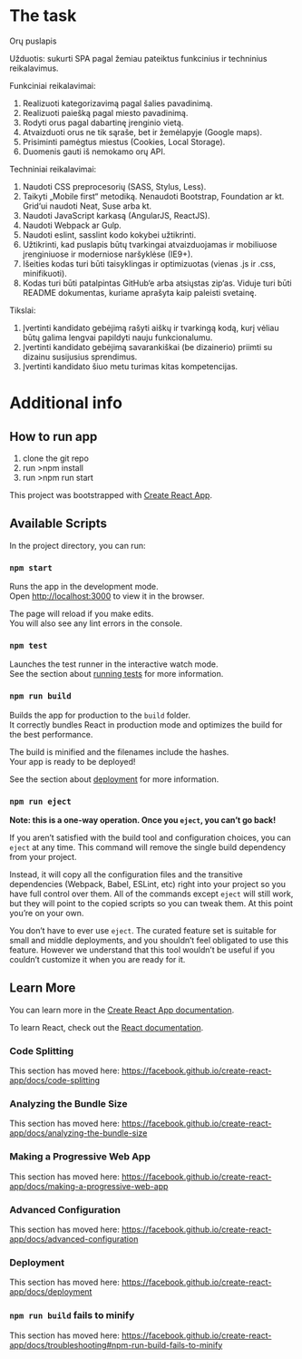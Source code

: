 # The task

Orų puslapis

Užduotis​: sukurti SPA pagal žemiau pateiktus funkcinius ir techninius reikalavimus.

Funkciniai reikalavimai:
1. Realizuoti kategorizavimą pagal šalies pavadinimą.
2. Realizuoti paiešką pagal miesto pavadinimą.
3. Rodyti orus pagal dabartinę įrenginio vietą.
4. Atvaizduoti orus ne tik sąraše, bet ir žemėlapyje (Google maps).
5. Prisiminti pamėgtus miestus (Cookies, Local Storage).
6. Duomenis gauti iš nemokamo orų API.

Techniniai reikalavimai:
1. Naudoti CSS preprocesorių (SASS, Stylus, Less).
2. Taikyti „Mobile first“ metodiką. Nenaudoti Bootstrap, Foundation ar kt. Grid‘ui naudoti Neat,
Suse arba kt.
3. Naudoti JavaScript karkasą (AngularJS, ReactJS).
4. Naudoti Webpack ar Gulp.
5. Naudoti eslint, sasslint kodo kokybei užtikrinti.
6. Užtikrinti, kad puslapis būtų tvarkingai atvaizduojamas ir mobiliuose įrenginiuose ir moderniose
naršyklėse (IE9+).
7. Išeities kodas turi būti taisyklingas ir optimizuotas (vienas .js ir .css, minifikuoti).
8. Kodas turi būti patalpintas GitHub‘e arba atsiųstas zip‘as. Viduje turi būti README dokumentas,
kuriame aprašyta kaip paleisti svetainę.

Tikslai:
1. Įvertinti kandidato gebėjimą rašyti aiškų ir tvarkingą kodą, kurį vėliau būtų galima lengvai
papildyti nauju funkcionalumu.
2. Įvertinti kandidato gebėjimą savarankiškai (be dizainerio) priimti su dizainu susijusius
sprendimus.
3. Įvertinti kandidato šiuo metu turimas kitas kompetencijas.


# Additional info

## How to run app

1. clone the git repo
2. run >npm install
3. run >npm run start

This project was bootstrapped with [Create React App](https://github.com/facebook/create-react-app).

## Available Scripts

In the project directory, you can run:

### `npm start`

Runs the app in the development mode.<br>
Open [http://localhost:3000](http://localhost:3000) to view it in the browser.

The page will reload if you make edits.<br>
You will also see any lint errors in the console.

### `npm test`

Launches the test runner in the interactive watch mode.<br>
See the section about [running tests](https://facebook.github.io/create-react-app/docs/running-tests) for more information.

### `npm run build`

Builds the app for production to the `build` folder.<br>
It correctly bundles React in production mode and optimizes the build for the best performance.

The build is minified and the filenames include the hashes.<br>
Your app is ready to be deployed!

See the section about [deployment](https://facebook.github.io/create-react-app/docs/deployment) for more information.

### `npm run eject`

**Note: this is a one-way operation. Once you `eject`, you can’t go back!**

If you aren’t satisfied with the build tool and configuration choices, you can `eject` at any time. This command will remove the single build dependency from your project.

Instead, it will copy all the configuration files and the transitive dependencies (Webpack, Babel, ESLint, etc) right into your project so you have full control over them. All of the commands except `eject` will still work, but they will point to the copied scripts so you can tweak them. At this point you’re on your own.

You don’t have to ever use `eject`. The curated feature set is suitable for small and middle deployments, and you shouldn’t feel obligated to use this feature. However we understand that this tool wouldn’t be useful if you couldn’t customize it when you are ready for it.

## Learn More

You can learn more in the [Create React App documentation](https://facebook.github.io/create-react-app/docs/getting-started).

To learn React, check out the [React documentation](https://reactjs.org/).

### Code Splitting

This section has moved here: https://facebook.github.io/create-react-app/docs/code-splitting

### Analyzing the Bundle Size

This section has moved here: https://facebook.github.io/create-react-app/docs/analyzing-the-bundle-size

### Making a Progressive Web App

This section has moved here: https://facebook.github.io/create-react-app/docs/making-a-progressive-web-app

### Advanced Configuration

This section has moved here: https://facebook.github.io/create-react-app/docs/advanced-configuration

### Deployment

This section has moved here: https://facebook.github.io/create-react-app/docs/deployment

### `npm run build` fails to minify

This section has moved here: https://facebook.github.io/create-react-app/docs/troubleshooting#npm-run-build-fails-to-minify
